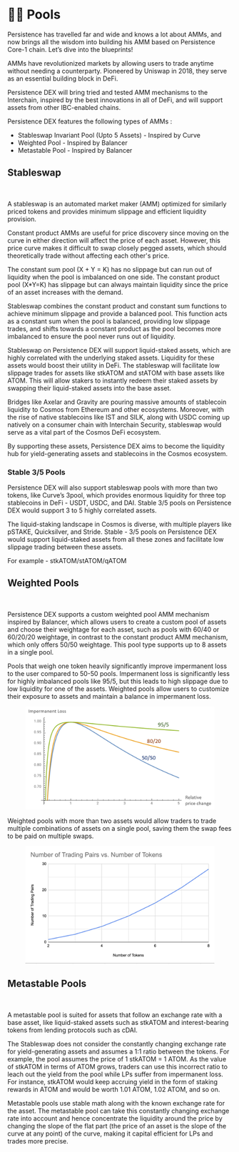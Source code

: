 # 🏊‍♂️ Pools

Persistence has travelled far and wide and knows a lot about AMMs, and now brings all the wisdom into building his AMM based on Persistence Core-1 chain. Let’s dive into the blueprints!

AMMs have revolutionized markets by allowing users to trade anytime without needing a counterparty. Pioneered by Uniswap in 2018, they serve as an essential building block in DeFi.

Persistence DEX will bring tried and tested AMM mechanisms to the Interchain, inspired by the best innovations in all of DeFi, and will support assets from other IBC-enabled chains.

Persistence DEX features the following types of AMMs :

* Stableswap Invariant Pool (Upto 5 Assets) - Inspired by Curve
* Weighted Pool - Inspired by Balancer
* Metastable Pool - Inspired by Balancer

## Stableswap

<figure><img src="../../.gitbook/assets/image.avif" alt=""><figcaption></figcaption></figure>

A stableswap is an automated market maker (AMM) optimized for similarly priced tokens and provides minimum slippage and efficient liquidity provision.

Constant product AMMs are useful for price discovery since moving on the curve in either direction will affect the price of each asset. However, this price curve makes it difficult to swap closely pegged assets, which should theoretically trade without affecting each other's price.

The constant sum pool (X + Y = K) has no slippage but can run out of liquidity when the pool is imbalanced on one side. The constant product pool (X\*Y=K) has slippage but can always maintain liquidity since the price of an asset increases with the demand.

Stableswap combines the constant product and constant sum functions to achieve minimum slippage and provide a balanced pool. This function acts as a constant sum when the pool is balanced, providing low slippage trades, and shifts towards a constant product as the pool becomes more imbalanced to ensure the pool never runs out of liquidity.

Stableswap on Persistence DEX will support liquid-staked assets, which are highly correlated with the underlying staked assets. Liquidity for these assets would boost their utility in DeFi. The stableswap will facilitate low slippage trades for assets like stkATOM and stATOM with base assets like ATOM. This will allow stakers to instantly redeem their staked assets by swapping their liquid-staked assets into the base asset.

Bridges like Axelar and Gravity are pouring massive amounts of stablecoin liquidity to Cosmos from Ethereum and other ecosystems. Moreover, with the rise of native stablecoins like IST and SILK, along with USDC coming up natively on a consumer chain with Interchain Security, stableswap would serve as a vital part of the Cosmos DeFi ecosystem.

By supporting these assets, Persistence DEX aims to become the liquidity hub for yield-generating assets and stablecoins in the Cosmos ecosystem.

### Stable 3/5 Pools

Persistence DEX will also support stableswap pools with more than two tokens, like Curve’s 3pool, which provides enormous liquidity for three top stablecoins in DeFi - USDT, USDC, and DAI. Stable 3/5 pools on Persistence DEX would support 3 to 5 highly correlated assets.

The liquid-staking landscape in Cosmos is diverse, with multiple players like pSTAKE, Quicksilver, and Stride. Stable - 3/5 pools on Persistence DEX would support liquid-staked assets from all these zones and facilitate low slippage trading between these assets.

For example - stkATOM/stATOM/qATOM

## Weighted Pools

<figure><img src="../../.gitbook/assets/image (1).avif" alt=""><figcaption></figcaption></figure>

Persistence DEX supports a custom weighted pool AMM mechanism inspired by Balancer, which allows users to create a custom pool of assets and choose their weightage for each asset, such as pools with 60/40 or 60/20/20 weightage, in contrast to the constant product AMM mechanism, which only offers 50/50 weightage. This pool type supports up to 8 assets in a single pool.

Pools that weigh one token heavily significantly improve impermanent loss to the user compared to 50-50 pools. Impermanent loss is significantly less for highly imbalanced pools like 95/5, but this leads to high slippage due to low liquidity for one of the assets. Weighted pools allow users to customize their exposure to assets and maintain a balance in impermanent loss.

<figure><img src="../../.gitbook/assets/image.png" alt=""><figcaption></figcaption></figure>

Weighted pools with more than two assets would allow traders to trade multiple combinations of assets on a single pool, saving them the swap fees to be paid on multiple swaps.

<figure><img src="../../.gitbook/assets/image (1).png" alt=""><figcaption></figcaption></figure>

## Metastable Pools

<figure><img src="../../.gitbook/assets/image (2).avif" alt=""><figcaption></figcaption></figure>

A metastable pool is suited for assets that follow an exchange rate with a base asset, like liquid-staked assets such as stkATOM and interest-bearing tokens from lending protocols such as cDAI.

The Stableswap does not consider the constantly changing exchange rate for yield-generating assets and assumes a 1:1 ratio between the tokens. For example, the pool assumes the price of 1 stkATOM = 1 ATOM. As the value of stkATOM in terms of ATOM grows, traders can use this incorrect ratio to leach out the yield from the pool while LPs suffer from impermanent loss. For instance, stkATOM would keep accruing yield in the form of staking rewards in ATOM and would be worth 1.01 ATOM, 1.02 ATOM, and so on.

Metastable pools use stable math along with the known exchange rate for the asset. The metastable pool can take this constantly changing exchange rate into account and hence concentrate the liquidity around the price by changing the slope of the flat part (the price of an asset is the slope of the curve at any point) of the curve, making it capital efficient for LPs and trades more precise.
